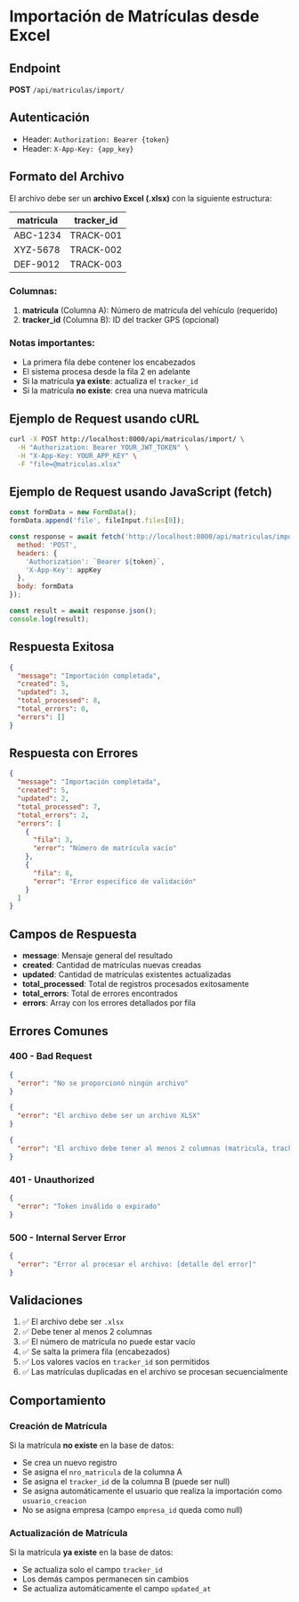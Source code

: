 # Importación de Matrículas desde Excel

## Endpoint
**POST** `/api/matriculas/import/`

## Autenticación
- Header: `Authorization: Bearer {token}`
- Header: `X-App-Key: {app_key}`

## Formato del Archivo

El archivo debe ser un **archivo Excel (.xlsx)** con la siguiente estructura:

| matricula | tracker_id |
|-----------|------------|
| ABC-1234  | TRACK-001  |
| XYZ-5678  | TRACK-002  |
| DEF-9012  | TRACK-003  |

### Columnas:
1. **matricula** (Columna A): Número de matrícula del vehículo (requerido)
2. **tracker_id** (Columna B): ID del tracker GPS (opcional)

### Notas importantes:
- La primera fila debe contener los encabezados
- El sistema procesa desde la fila 2 en adelante
- Si la matrícula **ya existe**: actualiza el `tracker_id`
- Si la matrícula **no existe**: crea una nueva matrícula

## Ejemplo de Request usando cURL

```bash
curl -X POST http://localhost:8000/api/matriculas/import/ \
  -H "Authorization: Bearer YOUR_JWT_TOKEN" \
  -H "X-App-Key: YOUR_APP_KEY" \
  -F "file=@matriculas.xlsx"
```

## Ejemplo de Request usando JavaScript (fetch)

```javascript
const formData = new FormData();
formData.append('file', fileInput.files[0]);

const response = await fetch('http://localhost:8000/api/matriculas/import/', {
  method: 'POST',
  headers: {
    'Authorization': `Bearer ${token}`,
    'X-App-Key': appKey
  },
  body: formData
});

const result = await response.json();
console.log(result);
```

## Respuesta Exitosa

```json
{
  "message": "Importación completada",
  "created": 5,
  "updated": 3,
  "total_processed": 8,
  "total_errors": 0,
  "errors": []
}
```

## Respuesta con Errores

```json
{
  "message": "Importación completada",
  "created": 5,
  "updated": 2,
  "total_processed": 7,
  "total_errors": 2,
  "errors": [
    {
      "fila": 3,
      "error": "Número de matrícula vacío"
    },
    {
      "fila": 8,
      "error": "Error específico de validación"
    }
  ]
}
```

## Campos de Respuesta

- **message**: Mensaje general del resultado
- **created**: Cantidad de matrículas nuevas creadas
- **updated**: Cantidad de matrículas existentes actualizadas
- **total_processed**: Total de registros procesados exitosamente
- **total_errors**: Total de errores encontrados
- **errors**: Array con los errores detallados por fila

## Errores Comunes

### 400 - Bad Request
```json
{
  "error": "No se proporcionó ningún archivo"
}
```

```json
{
  "error": "El archivo debe ser un archivo XLSX"
}
```

```json
{
  "error": "El archivo debe tener al menos 2 columnas (matricula, tracker_id)"
}
```

### 401 - Unauthorized
```json
{
  "error": "Token inválido o expirado"
}
```

### 500 - Internal Server Error
```json
{
  "error": "Error al procesar el archivo: [detalle del error]"
}
```

## Validaciones

1. ✅ El archivo debe ser `.xlsx`
2. ✅ Debe tener al menos 2 columnas
3. ✅ El número de matrícula no puede estar vacío
4. ✅ Se salta la primera fila (encabezados)
5. ✅ Los valores vacíos en `tracker_id` son permitidos
6. ✅ Las matrículas duplicadas en el archivo se procesan secuencialmente

## Comportamiento

### Creación de Matrícula
Si la matrícula **no existe** en la base de datos:
- Se crea un nuevo registro
- Se asigna el `nro_matricula` de la columna A
- Se asigna el `tracker_id` de la columna B (puede ser null)
- Se asigna automáticamente el usuario que realiza la importación como `usuario_creacion`
- No se asigna empresa (campo `empresa_id` queda como null)

### Actualización de Matrícula
Si la matrícula **ya existe** en la base de datos:
- Se actualiza solo el campo `tracker_id`
- Los demás campos permanecen sin cambios
- Se actualiza automáticamente el campo `updated_at`
